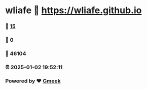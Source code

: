 # wliafe :link: https://wliafe.github.io 
### :page_facing_up: [15](https://wliafe.github.io/tag.html) 
### :speech_balloon: 0 
### :hibiscus: 46104 
### :alarm_clock: 2025-01-02 19:52:11 
### Powered by :heart: [Gmeek](https://github.com/Meekdai/Gmeek)

